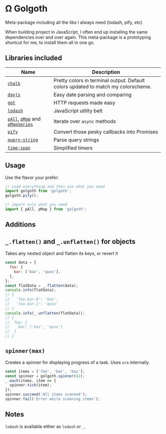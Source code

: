 # Ω Golgoth

Meta-package including all the libs I always need (lodash, pify, etc)

When building project in JavaScript, I often end up installing the same
dependencies over and over again. This meta-package is a prototyping shortcut
for me, to install them all in one go.

## Libraries included

| Name                                           | Description                                                                       |
| ---------------------------------------------- | --------------------------------------------------------------------------------- |
| [`chalk`][1]                                   | Pretty colors in terminal output. Default colors updated to match my colorscheme. |
| [`dayjs`][2]                                   | Easy date parsing and comparing                                                   |
| [`got`][4]                                     | HTTP requests made easy                                                           |
| [`lodash`][5]                                  | JavaScript utility belt                                                           |
| [`pAll`][6], [`pMap`][7] and [`pMapSeries`][8] | Iterate over `async` methods                                                      |
| [`pify`][9]                                    | Convert those pesky callbacks into Promises                                       |
| [`query-string`][10]                           | Parse query strings                                                               |
| [`time-span`][3]                               | Simplified timers                                                                 |

## Usage

Use the flavor your prefer:

```javascript
// Load everything and then use what you need
import golgoth from 'golgoth';
golgoth.pify();

// import only what you need
import { pAll, pMap } from 'golgoth';
```

## Additions

## `_.flatten()` and `_.unflatten()` for objects

Takes any nested object and flatten its keys, or revert it

```js
const data = {
  foo: {
    bar: ['baz', 'quxx'],
  },
};
const flatData = _.flatten(data);
console.info(flatData);
// {
//   'foo.bar.0': 'baz',
//   'foo.bar.1': 'quxx'
// }
console.info(_.unflatten(flatData));
// {
//  foo: {
//    bar: ['baz', 'quxx']
//  }
// }
```

## `spinner(max)`

Creates a spinner for displaying progress of a task. Uses `ora` internally.

```js
const items = ['foo', 'bar', 'baz'];
const spinner = golgoth.spinner(42);
_.each(items, item => {
  spinner.tick(item);
});
spinner.succeed('All items scanned');
spinner.fail('Error while scanning items');
```

## Notes

`lodash` is available either as `lodash` or `_`.

[1]: https://yarnpkg.com/en/package/chalk
[2]: https://yarnpkg.com/en/package/dayjs
[3]: https://yarnpkg.com/en/package/time-span
[4]: https://yarnpkg.com/en/package/got
[5]: https://yarnpkg.com/en/package/lodash
[6]: https://yarnpkg.com/en/package/p-all
[7]: https://yarnpkg.com/en/package/p-map
[8]: https://yarnpkg.com/en/package/p-map-series
[9]: https://yarnpkg.com/en/package/pify
[10]: https://yarnpkg.com/en/package/query-string

